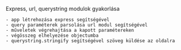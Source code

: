 Express, url, querystring modulok gyakorlása

    - app létrehozása express segítségével
    - query paraméterek parsolása url modul segítségével
    - műveletek végrehajtása a kapott paramétereken
    - végösszeg elhelyezése objectumba
    - querystring.stringify segítségével szöveg küldése az oldalra 